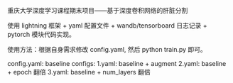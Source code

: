 重庆大学深度学习课程期末项目——基于深度卷积网络的肝脏分割

使用 lightning 框架 + yaml 配置文件 + wandb/tensorboard 日志记录 + pytorch 模块代码实现。

使用方法：根据自身需求修改 config.yaml, 然后 python train.py 即可。

config.yaml: baseline
configs:
    1.yaml: baseline + augment
    2.yaml: baseline + epoch 翻倍
    3.yaml: baseline + num_layers 翻倍